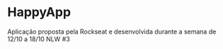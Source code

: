 # HappyApp
Aplicação proposta pela Rockseat e desenvolvida durante a semana de 12/10 a 18/10 NLW #3
